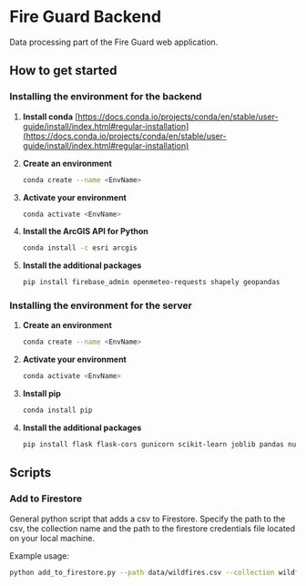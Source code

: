# Fire Guard Backend
Data processing part of the Fire Guard web application.

## How to get started

### Installing the environment for the backend

1. **Install conda**
    [https://docs.conda.io/projects/conda/en/stable/user-guide/install/index.html#regular-installation](https://docs.conda.io/projects/conda/en/stable/user-guide/install/index.html#regular-installation)


2. **Create an environment**
    ```bash
    conda create --name <EnvName>
    ```

3. **Activate your environment**
    ```bash
    conda activate <EnvName>
    ```

4. **Install the ArcGIS API for Python**
    ```bash
    conda install -c esri arcgis
    ```
5. **Install the additional packages**
    ```bash
    pip install firebase_admin openmeteo-requests shapely geopandas
    ```

### Installing the environment for the server

1. **Create an environment**
    ```bash
    conda create --name <EnvName>
    ```

2. **Activate your environment**
    ```bash
    conda activate <EnvName>
    ```

3. **Install pip**
    ```bash
    conda install pip
    ```

4. **Install the additional packages**
    ```bash
    pip install flask flask-cors gunicorn scikit-learn joblib pandas numpy xgboost 
    ```
    
## Scripts

### Add to Firestore 
General python script that adds a csv to Firestore.
Specify the path to the csv, the collection name and the path to the firestore credentials file located on your local machine.

Example usage:
```bash
python add_to_firestore.py --path data/wildfires.csv --collection wildfires --path-to-credentials credentials.json
```

